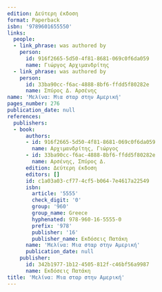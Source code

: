 ```yaml
---
edition: Δεύτερη έκδοση
format: Paperback
isbn: '9789601655550'
links:
  people:
  - link_phrase: was authored by
    person:
      id: 916f2665-5d50-4f81-8681-069c0f6da059
      name: Γιώργος Αρχιμανδρίτης
  - link_phrase: was authored by
    person:
      id: 33ba90cc-f6ac-4888-8bf6-ffdd5f80282e
      name: Σπύρος Δ. Αρσένης
name: 'Μελίνα: Μια σταρ στην Αμερική'
pages_number: 276
publication_date: null
references:
  publishers:
  - book:
      authors:
      - id: 916f2665-5d50-4f81-8681-069c0f6da059
        name: Αρχιμανδρίτης, Γιώργος
      - id: 33ba90cc-f6ac-4888-8bf6-ffdd5f80282e
        name: Αρσένης, Σπύρος Δ.
      edition: Δεύτερη έκδοση
      editors: []
      id: c1a03a03-cf77-4cf5-b064-7e4617a22549
      isbn:
        article: '5555'
        check_digit: '0'
        group: '960'
        group_name: Greece
        hyphenated: 978-960-16-5555-0
        prefix: '978'
        publisher: '16'
        publisher_name: Εκδόσεις Πατάκη
      name: 'Μελίνα: Μια σταρ στην Αμερική'
      publication_date: null
    publisher:
      id: 342b1977-1b12-4505-812f-c46bf56a9987
      name: Εκδόσεις Πατάκη
title: 'Μελίνα: Μια σταρ στην Αμερική'
---
```


